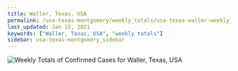 ```yaml
---
title: Waller, Texas, USA
permalink: /usa-texas-montgomery/weekly_totals/usa-texas-waller-weekly_totals.html
last_updated: Jan 15, 2021
keywords: ["Waller, Texas, USA", "weekly totals"]
sidebar: usa-texas-montgomery_sidebar
---
```


![Weekly Totals of Confirmed Cases for Waller, Texas, USA](/covid_tracker/images/graphs/usa-texas-waller-weekly_totals_graph.png)
